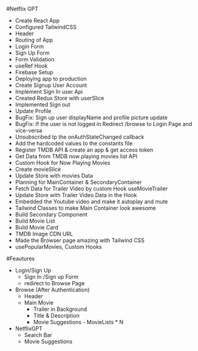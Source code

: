 #Netflix GPT

- Create React App
- Configured TailwindCSS
- Header
- Routing of App
- Login Form
- Sign Up Form
- Form Validation
- useRef Hook
- Firebase Setup
- Deploying app to production
- Create Signup User Account
- Implement Sign In user Api
- Created Redux Store with userSlice
- Implemented Sign out
- Update Profile
- BugFix: Sign up user displayName and profile picture update
- BugFix: If the user is not logged in Redirect /browse to Login Page and vice-versa
- Unsubscribed tp the onAuthStateChanged callback
- Add the hardcoded values to the constants file
- Register TMDB API & create an app & get access token
- Get Data from TMDB now playing movies list API
- Custom Hook for Now Playing Movies
- Create movieSlice
- Update Store with movies Data
- Planning for MainContainer & SecondaryContainer
- Fetch Data for Trailer Video by custom Hook useMovieTrailer
- Update Store with Trailer Video Data in the Hook
- Embedded the Youtube video and make it autoplay and mute
- Tailwind Classes to make Main Container look awesome
- Build Secondary Component
- Build Movie List
- Build Movie Card
- TMDB Image CDN URL
- Made the Browser page amazing with Tailwind CSS
- usePopularMovies, Custom Hooks

#Feautures
- Login/Sign Up
    - Sign In /Sign up Form
    - redirect to Browse Page
- Browse (After Authentication)
    - Header
    - Main Movie
         - Trailer in Background
         - Title & Description
         - Movie Suggestions
                - MovieLists * N
- NetflixGPT
    - Search Bar
    - Movie Suggestions